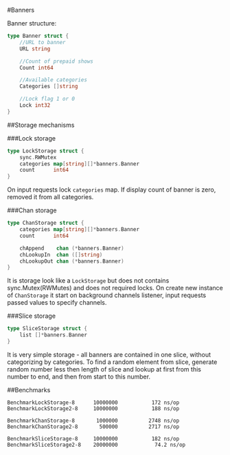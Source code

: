 #Banners

Banner structure:

```go
type Banner struct {
	//URL to banner
	URL string

	//Count of prepaid shows
	Count int64

	//Available categories
	Categories []string

	//Lock flag 1 or 0
	Lock int32
}
```


##Storage mechanisms

###Lock storage

```go
type LockStorage struct {
	sync.RWMutex
	categories map[string][]*banners.Banner
	count      int64
}
```

On input requests lock `categories` map.
If display count of banner is zero, removed it from all categories.


###Chan storage

```go
type ChanStorage struct {
	categories map[string][]*banners.Banner
	count      int64

	chAppend    chan (*banners.Banner)
	chLookupIn  chan ([]string)
	chLookupOut chan (*banners.Banner)
}
```
It is storage look like a `LockStorage` but does not contains sync.Mutex(RWMutes) and does not required locks.
On create new instance of `ChanStorage` it start on background channels listener, input requests passed values to specify channels.


###Slice storage

```go
type SliceStorage struct {
	list []*banners.Banner
}
```

It is very simple storage - all banners are contained in one slice, without categorizing by categories.
To find a random element from slice, generate random number less then length of slice and lookup at first from this number to end, and then from start to this number.


##Benchmarks

	BenchmarkLockStorage-8     	10000000	       172 ns/op
	BenchmarkLockStorage2-8    	10000000	       188 ns/op

	BenchmarkChanStorage-8     	 1000000	      2748 ns/op
	BenchmarkChanStorage2-8    	  500000	      2717 ns/op

	BenchmarkSliceStorage-8    	10000000	       182 ns/op
	BenchmarkSliceStorage2-8   	20000000	        74.2 ns/op
